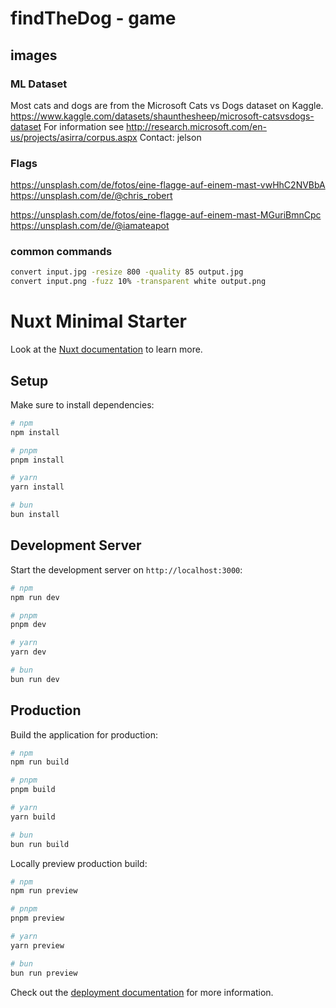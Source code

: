 # findTheDog - game

## images

### ML Dataset
Most cats and dogs are from the Microsoft Cats vs Dogs dataset on Kaggle.
https://www.kaggle.com/datasets/shaunthesheep/microsoft-catsvsdogs-dataset
For information see http://research.microsoft.com/en-us/projects/asirra/corpus.aspx
Contact: jelson

### Flags

https://unsplash.com/de/fotos/eine-flagge-auf-einem-mast-vwHhC2NVBbA
https://unsplash.com/de/@chris_robert


https://unsplash.com/de/fotos/eine-flagge-auf-einem-mast-MGuriBmnCpc
https://unsplash.com/de/@iamateapot

### common commands

```bash
convert input.jpg -resize 800 -quality 85 output.jpg
convert input.png -fuzz 10% -transparent white output.png
```


# Nuxt Minimal Starter

Look at the [Nuxt documentation](https://nuxt.com/docs/getting-started/introduction) to learn more.

## Setup

Make sure to install dependencies:

```bash
# npm
npm install

# pnpm
pnpm install

# yarn
yarn install

# bun
bun install
```

## Development Server

Start the development server on `http://localhost:3000`:

```bash
# npm
npm run dev

# pnpm
pnpm dev

# yarn
yarn dev

# bun
bun run dev
```

## Production

Build the application for production:

```bash
# npm
npm run build

# pnpm
pnpm build

# yarn
yarn build

# bun
bun run build
```

Locally preview production build:

```bash
# npm
npm run preview

# pnpm
pnpm preview

# yarn
yarn preview

# bun
bun run preview
```

Check out the [deployment documentation](https://nuxt.com/docs/getting-started/deployment) for more information.
